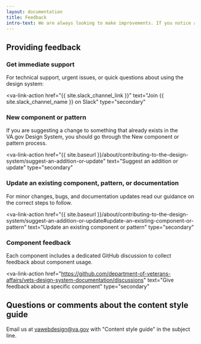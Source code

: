 ```yaml
---
layout: documentation
title: Feedback
intro-text: We are always looking to make improvements. If you notice anything on this site that is unclear or isn't functioning in a way you expect, please contact us so we can make it better for you.
---
```


## Providing feedback

### Get immediate support

For technical support, urgent issues, or quick questions about using the design system:

<va-link-action
  href="{{ site.slack_channel_link }}"
  text="Join {{ site.slack_channel_name }} on Slack"
  type="secondary"
></va-link-action>

### New component or pattern

If you are suggesting a change to something that already exists in the VA.gov Design System, you should go through the New component or pattern process.

<va-link-action
  href="{{ site.baseurl }}/about/contributing-to-the-design-system/suggest-an-addition-or-update"
  text="Suggest an addition or update"
  type="secondary"
></va-link-action>

### Update an existing component, pattern, or documentation

For minor changes, bugs, and documentation updates read our guidance on the correct steps to follow.   

<va-link-action
  href="{{ site.baseurl }}/about/contributing-to-the-design-system/suggest-an-addition-or-update#update-an-existing-component-or-pattern"
  text="Update an existing component or pattern"
  type="secondary"
></va-link-action>

### Component feedback

Each component includes a dedicated GitHub discussion to collect feedback about component usage.

<va-link-action
  href="https://github.com/department-of-veterans-affairs/vets-design-system-documentation/discussions"
  text="Give feedback about a specific component"
  type="secondary"
></va-link-action>

## Questions or comments about the content style guide

Email us at [vawebdesign@va.gov](mailto:vawebdesign@va.gov?subject=Content%20style%20guide) with "Content style guide" in the subject line.



